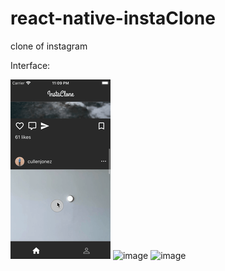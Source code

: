 # react-native-instaClone
clone of instagram

Interface:

![image](https://github.com/chenghsj/react-native-instaClone/blob/master/IconAnim.gif)
![image](https://github.com/chenghsj/react-native-instaClone/blob/master/ChangingPageAnim.gif)
![image](https://github.com/chenghsj/react-native-instaClone/blob/master/ImageAnim.gif)


